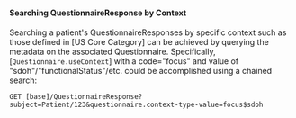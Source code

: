 
#### Searching QuestionnaireResponse by Context

Searching a patient's QuestionnaireResponses by specific context such as those defined in [US Core Category] can be achieved by querying the metadata on the associated Questionnaire. Specifically, [`Questionnaire.useContext`] with a code="focus" and value of "sdoh"/"functionalStatus"/etc. could be accomplished using a chained search:

`GET [base]/QuestionnaireResponse?subject=Patient/123&questionnaire.context-type-value=focus$sdoh`
